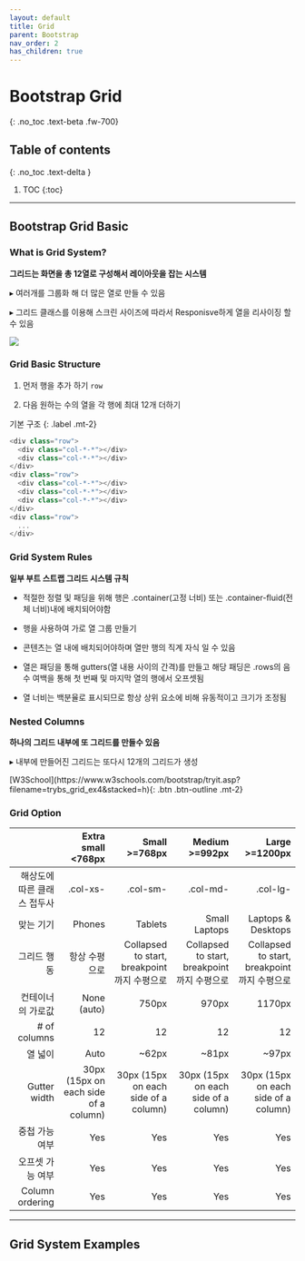 ```yaml
---
layout: default
title: Grid
parent: Bootstrap
nav_order: 2
has_children: true
---
```


# Bootstrap Grid
{: .no_toc .text-beta .fw-700}

## Table of contents
{: .no_toc .text-delta }

1. TOC
{:toc}

---

## Bootstrap Grid Basic

### What is Grid System?

**그리드는 화면을 총 12열로 구성해서 레이아웃을 잡는 시스템**

&#9656; 여러개를 그룹화 해 더 많은 열로 만들 수 있음

&#9656; 그리드 클래스를 이용해 스크린 사이즈에 따라서 Responisve하게 열을 리사이징 할 수 있음

![](https://gekdev.github.io/assets/images/gridsystem.png)

### Grid Basic Structure

1. 먼저 행을 추가 하기 `row`

2. 다음 원하는 수의 열을 각 행에 최대 12개 더하기

기본 구조
{: .label .mt-2}
```js
<div class="row">
  <div class="col-*-*"></div>
  <div class="col-*-*"></div>
</div>
<div class="row">
  <div class="col-*-*"></div>
  <div class="col-*-*"></div>
  <div class="col-*-*"></div>
</div>
<div class="row">
  ...
</div>
```

### Grid System Rules

**일부 부트 스트랩 그리드 시스템 규칙**

* 적절한 정렬 및 패딩을 위해 행은 .container(고정 너비) 또는 .container-fluid(전체 너비)내에 배치되어야함

* 행을 사용하여 가로 열 그룹 만들기

* 콘텐츠는 열 내에 배치되어야하며 열만 행의 직계 자식 일 수 있음

* 열은 패딩을 통해 gutters(열 내용 사이의 간격)를 만들고 해당 패딩은 .rows의 음수 여백을 통해 첫 번째 및 마지막 열의 행에서 오프셋됨

* 열 너비는 백분율로 표시되므로 항상 상위 요소에 비해 유동적이고 크기가 조정됨

### Nested Columns

**하나의 그리드 내부에 또 그리드를 만들수 있음**

&#9656; 내부에 만들어진 그리드는 또다시 12개의 그리드가 생성

<span class="fs-2">
[W3School](https://www.w3schools.com/bootstrap/tryit.asp?filename=trybs_grid_ex4&stacked=h){: .btn .btn-outline .mt-2}
</span>

### Grid Option

|  	                         | Extra small <768px	        | Small >=768px	                                | Medium >=992px	                               | Large >=1200px     |
|---------------------------:|---------------------------:|----------------------------------------------:|-----------------------------------------------:|-------------------:|
| 해상도에 따른 클래스 접두사  | .col-xs-	                  | .col-sm-	                                     | .col-md-	                                      | .col-lg-          |
| 맞는 기기             	    | Phones	                  | Tablets	                                      | Small Laptops                                 	| Laptops & Desktops |
| 그리드 행동                 | 항상 수평으로	             | Collapsed to start, breakpoint까지 수평으로	| Collapsed to start, breakpoint까지 수평으로	        | Collapsed to start, breakpoint까지 수평으로 |
| 컨테이너의 가로값            | None (auto)              |	750px                                        |	970px                                             | 1170px |
| # of columns		            | 12	| 12	| 12	| 12 |
| 열 넓이	| Auto	| ~62px	| ~81px	| ~97px |
| Gutter width	| 30px (15px on each side of a column)	| 30px (15px on each side of a column)	| 30px (15px on each side of a column)	| 30px (15px on each side of a column) |
| 중첩 가능 여부	 | Yes	| Yes	| Yes	| Yes |
| 오프셋 가능 여부	| Yes	| Yes	| Yes	| Yes |
| Column ordering	| Yes	| Yes	| Yes	| Yes |

---

## Grid System Examples
